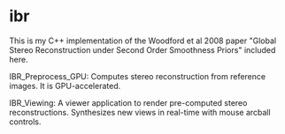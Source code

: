 # ibr
This is my C++ implementation of the Woodford et al 2008 paper "Global Stereo Reconstruction under Second Order Smoothness Priors" included here.

IBR_Preprocess_GPU: Computes stereo reconstruction from reference images.  It is GPU-accelerated.

IBR_Viewing: A viewer application to render pre-computed stereo reconstructions.  Synthesizes new views in real-time with mouse arcball controls.
